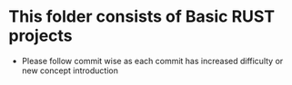 # This folder consists of Basic RUST projects

- Please follow commit wise as each commit has increased difficulty or new concept introduction


